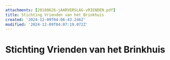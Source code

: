 ```yaml
---
attachments: [20180626-jAARVERSLAG-vRIENDEN.pdf]
title: Stichting Vrienden van het Brinkhuis
created: '2024-12-09T04:06:43.246Z'
modified: '2024-12-09T04:07:19.072Z'
---
```


# Stichting Vrienden van het Brinkhuis
